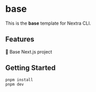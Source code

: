 # base

This is the **base** template for Nextra CLI.

## Features

🔸 Base Next.js project

## Getting Started

```bash
pnpm install
pnpm dev
```

